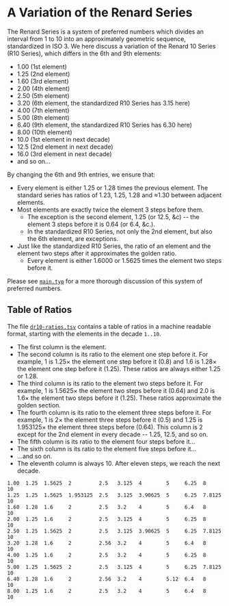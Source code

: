 # A Variation of the Renard Series

The Renard Series is a system of preferred numbers which divides an interval
from 1 to 10 into an approximately geometric sequence, standardized in ISO 3.
We here discuss a variation of the Renard 10 Series (R10 Series), which differs
in the 6th and 9th elements:

- 1.00 (1st element)
- 1.25 (2nd element)
- 1.60 (3rd element)
- 2.00 (4th element)
- 2.50 (5th element)
- 3.20 (6th element, the standardized R10 Series has 3.15 here)
- 4.00 (7th element)
- 5.00 (8th element)
- 6.40 (9th element, the standardized R10 Series has 6.30 here)
- 8.00 (10th element)
- 10.0 (1st element in next decade)
- 12.5 (2nd element in next decade)
- 16.0 (3rd element in next decade)
- and so on...

By changing the 6th and 9th entries, we ensure that:

- Every element is either 1.25 or 1.28 times the previous element. The standard
  series has ratios of 1.23, 1.25, 1.28 and ≈1.30 between adjacent elements.
- Most elements are exactly twice the element 3 steps before them.
  - The exception is the second element, 1.25 (or 12.5, &c) -- the element 3
    steps before it is 0.64 (or 6.4, &c.).
  - In the standardized R10 Series, not only the 2nd element, but also
    the 6th element, are exceptions.
- Just like the standardized R10 Series, the ratio of an element and the
  element two steps after it approximates the golden ratio.
  - Every element is either 1.6000 or 1.5625 times the element
    two steps before it.

Please see [`main.typ`](./main.typ) for a more thorough discussion of this
system of preferred numbers.

## Table of Ratios

The file [`dr10-ratios.tsv`](./df10-ratios.tsv) contains a table of ratios in a
machine readable format, starting with the elements in the decade `1..10`.

- The first column is the element.
- The second column is its ratio to the element one step before it. For
  example, 1 is 1.25× the element one step before it (0.8) and 1.6 is 1.28×
  the element one step before it (1.25). These ratios are always either 1.25 or
  1.28.
- The third column is its ratio to the element two steps before it. For
  example, 1 is 1.5625× the element two steps before it (0.64) and 2.0 is
  1.6× the element two steps before it (1.25). These ratios approximate the
  golden section.
- The fourth column is its ratio to the element three steps before it. For
  example, 1 is 2× the element three steps before it (0.5) and 1.25 is
  1.953125× the element three steps before (0.64). This column is 2 except for
  the 2nd element in every decade -- 1.25, 12.5, and so on.
- The fifth column is its ratio to the element four steps before it...
- The sixth column is its ratio to the element five steps before it...
- ...and so on.
- The eleventh column is always 10. After eleven steps, we reach the next
  decade.

```
1.00  1.25  1.5625  2         2.5   3.125  4        5     6.25  8       10
1.25  1.25  1.5625  1.953125  2.5   3.125  3.90625  5     6.25  7.8125  10
1.60  1.28  1.6     2         2.5   3.2    4        5     6.4   8       10
2.00  1.25  1.6     2         2.5   3.125  4        5     6.25  8       10
2.50  1.25  1.5625  2         2.5   3.125  3.90625  5     6.25  7.8125  10
3.20  1.28  1.6     2         2.56  3.2    4        5     6.4   8       10
4.00  1.25  1.6     2         2.5   3.2    4        5     6.25  8       10
5.00  1.25  1.5625  2         2.5   3.125  4        5     6.25  7.8125  10
6.40  1.28  1.6     2         2.56  3.2    4        5.12  6.4   8       10
8.00  1.25  1.6     2         2.5   3.2    4        5     6.4   8       10
```
